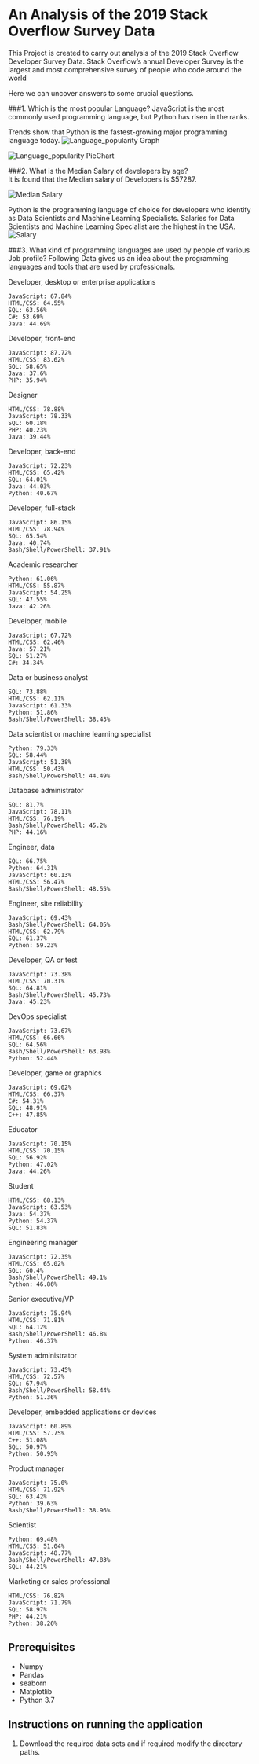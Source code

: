# An Analysis of the 2019 Stack Overflow Survey Data
> 
This Project is created to carry out analysis of the 2019 Stack Overflow Developer Survey Data.
Stack Overflow’s annual Developer Survey is the largest and most comprehensive survey of people who code around the world

Here we can uncover answers to some crucial questions.

###1. Which is the most popular Language?
 JavaScript is the most commonly used programming language, but Python has risen in the ranks.
 
 Trends show that Python is the fastest-growing major programming language today.
![Language_popularity Graph](./Images/Language_Popularity.png)


![Language_popularity PieChart](./Images/PieChart.png)

###2. What is the Median Salary of developers by age?  
It is found that the Median salary of Developers is $57287.

![Median Salary](./Images/Median_salary_by_age.png)

 Python is the programming language of choice for developers who identify as Data Scientists and Machine Learning Specialists. Salaries for Data Scientists and Machine Learning Specialist are the highest in the USA.
![Salary](./Images/salary.png)

###3. What kind of programming languages are used by people of various Job profile?
Following Data gives us an idea about the programming languages and tools that are used by professionals.



Developer, desktop or enterprise applications

	JavaScript: 67.84%
	HTML/CSS: 64.55%
	SQL: 63.56%
	C#: 53.69%
	Java: 44.69%


Developer, front-end

	JavaScript: 87.72%
	HTML/CSS: 83.62%
	SQL: 58.65%
	Java: 37.6%
	PHP: 35.94%


Designer

	HTML/CSS: 78.88%
	JavaScript: 78.33%
	SQL: 60.18%
	PHP: 40.23%
	Java: 39.44%


Developer, back-end

	JavaScript: 72.23%
	HTML/CSS: 65.42%
	SQL: 64.01%
	Java: 44.03%
	Python: 40.67%


Developer, full-stack

	JavaScript: 86.15%
	HTML/CSS: 78.94%
	SQL: 65.54%
	Java: 40.74%
	Bash/Shell/PowerShell: 37.91%


Academic researcher

	Python: 61.06%
	HTML/CSS: 55.87%
	JavaScript: 54.25%
	SQL: 47.55%
	Java: 42.26%


Developer, mobile

	JavaScript: 67.72%
	HTML/CSS: 62.46%
	Java: 57.21%
	SQL: 51.27%
	C#: 34.34%


Data or business analyst

	SQL: 73.88%
	HTML/CSS: 62.11%
	JavaScript: 61.33%
	Python: 51.86%
	Bash/Shell/PowerShell: 38.43%


Data scientist or machine learning specialist

	Python: 79.33%
	SQL: 58.44%
	JavaScript: 51.38%
	HTML/CSS: 50.43%
	Bash/Shell/PowerShell: 44.49%


Database administrator

	SQL: 81.7%
	JavaScript: 78.11%
	HTML/CSS: 76.19%
	Bash/Shell/PowerShell: 45.2%
	PHP: 44.16%
	
	
Engineer, data

	SQL: 66.75%
	Python: 64.31%
	JavaScript: 60.13%
	HTML/CSS: 56.47%
	Bash/Shell/PowerShell: 48.55%


Engineer, site reliability

	JavaScript: 69.43%
	Bash/Shell/PowerShell: 64.05%
	HTML/CSS: 62.79%
	SQL: 61.37%
	Python: 59.23%


Developer, QA or test

	JavaScript: 73.38%
	HTML/CSS: 70.31%
	SQL: 64.81%
	Bash/Shell/PowerShell: 45.73%
	Java: 45.23%


DevOps specialist

	JavaScript: 73.67%
	HTML/CSS: 66.66%
	SQL: 64.56%
	Bash/Shell/PowerShell: 63.98%
	Python: 52.44%


Developer, game or graphics

	JavaScript: 69.02%
	HTML/CSS: 66.37%
	C#: 54.31%
	SQL: 48.91%
	C++: 47.85%


Educator

	JavaScript: 70.15%
	HTML/CSS: 70.15%
	SQL: 56.92%
	Python: 47.02%
	Java: 44.26%


Student

	HTML/CSS: 68.13%
	JavaScript: 63.53%
	Java: 54.37%
	Python: 54.37%
	SQL: 51.83%


Engineering manager

	JavaScript: 72.35%
	HTML/CSS: 65.02%
	SQL: 60.4%
	Bash/Shell/PowerShell: 49.1%
	Python: 46.86%


Senior executive/VP

	JavaScript: 75.94%
	HTML/CSS: 71.81%
	SQL: 64.12%
	Bash/Shell/PowerShell: 46.8%
	Python: 46.37%


System administrator

	JavaScript: 73.45%
	HTML/CSS: 72.57%
	SQL: 67.94%
	Bash/Shell/PowerShell: 58.44%
	Python: 51.36%


Developer, embedded applications or devices

	JavaScript: 60.89%
	HTML/CSS: 57.75%
	C++: 51.08%
	SQL: 50.97%
	Python: 50.95%


Product manager

	JavaScript: 75.0%
	HTML/CSS: 71.92%
	SQL: 63.42%
	Python: 39.63%
	Bash/Shell/PowerShell: 38.96%


Scientist

	Python: 69.48%
	HTML/CSS: 51.04%
	JavaScript: 48.77%
	Bash/Shell/PowerShell: 47.83%
	SQL: 44.21%


Marketing or sales professional

	HTML/CSS: 76.82%
	JavaScript: 71.79%
	SQL: 58.97%
	PHP: 44.21%
	Python: 38.26%
	
## Prerequisites
* Numpy
* Pandas
* seaborn
* Matplotlib
* Python 3.7


## Instructions on running the application
1. Download the required data sets and if required modify the directory paths.

